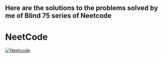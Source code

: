 ## Here are the solutions to the problems solved by me of Blind 75 series of Neetcode

# **NeetCode**

[![Neetcode](https://img.youtube.com/vi/aa2ijyWBBIc/0.jpg)](https://www.youtube.com/c/NeetCode/featured)
